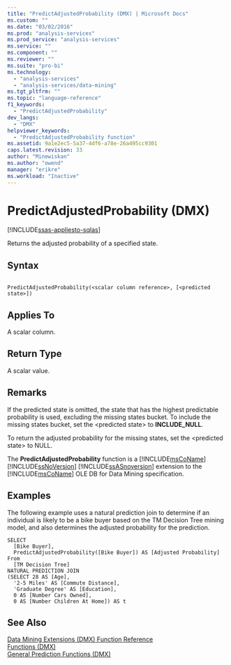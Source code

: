 ```yaml
---
title: "PredictAdjustedProbability (DMX) | Microsoft Docs"
ms.custom: ""
ms.date: "03/02/2016"
ms.prod: "analysis-services"
ms.prod_service: "analysis-services"
ms.service: ""
ms.component: ""
ms.reviewer: ""
ms.suite: "pro-bi"
ms.technology: 
  - "analysis-services"
  - "analysis-services/data-mining"
ms.tgt_pltfrm: ""
ms.topic: "language-reference"
f1_keywords: 
  - "PredictAdjustedProbability"
dev_langs: 
  - "DMX"
helpviewer_keywords: 
  - "PredictAdjustedProbability function"
ms.assetid: 9a1e2ec5-5a37-4df6-a78e-26a495cc9301
caps.latest.revision: 33
author: "Minewiskan"
ms.author: "owend"
manager: "erikre"
ms.workload: "Inactive"
---
```

# PredictAdjustedProbability (DMX)
[!INCLUDE[ssas-appliesto-sqlas](../includes/ssas-appliesto-sqlas.md)]

  Returns the adjusted probability of a specified state.  
  
## Syntax  
  
```  
  
PredictAdjustedProbability(<scalar column reference>, [<predicted state>])  
```  
  
## Applies To  
 A scalar column.  
  
## Return Type  
 A scalar value.  
  
## Remarks  
 If the predicted state is omitted, the state that has the highest predictable probability is used, excluding the missing states bucket. To include the missing states bucket, set the \<predicted state> to **INCLUDE_NULL**.  
  
 To return the adjusted probability for the missing states, set the \<predicted state> to NULL.  
  
 The **PredictAdjustedProbability** function is a [!INCLUDE[msCoName](../includes/msconame-md.md)] [!INCLUDE[ssNoVersion](../includes/ssnoversion-md.md)] [!INCLUDE[ssASnoversion](../includes/ssasnoversion-md.md)] extension to the [!INCLUDE[msCoName](../includes/msconame-md.md)] OLE DB for Data Mining specification.  
  
## Examples  
 The following example uses a natural prediction join to determine if an individual is likely to be a bike buyer based on the TM Decision Tree mining model, and also determines the adjusted probability for the prediction.  
  
```  
SELECT  
  [Bike Buyer],  
  PredictAdjustedProbability([Bike Buyer]) AS [Adjusted Probability]  
From  
  [TM Decision Tree]  
NATURAL PREDICTION JOIN  
(SELECT 28 AS [Age],  
  '2-5 Miles' AS [Commute Distance],  
  'Graduate Degree' AS [Education],  
  0 AS [Number Cars Owned],  
  0 AS [Number Children At Home]) AS t  
```  
  
## See Also  
 [Data Mining Extensions &#40;DMX&#41; Function Reference](../dmx/data-mining-extensions-dmx-function-reference.md)   
 [Functions &#40;DMX&#41;](../dmx/functions-dmx.md)   
 [General Prediction Functions &#40;DMX&#41;](../dmx/general-prediction-functions-dmx.md)  
  
  
